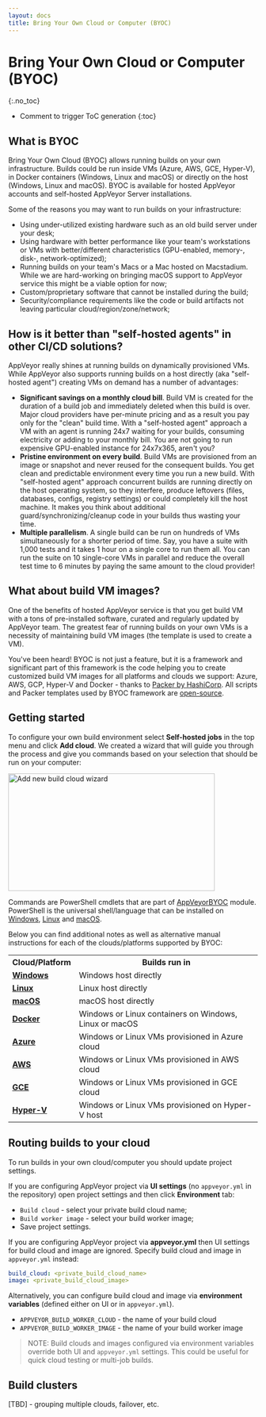 ```yaml
---
layout: docs
title: Bring Your Own Cloud or Computer (BYOC)
---
```


<!-- markdownlint-disable MD022 MD032 -->
# Bring Your Own Cloud or Computer (BYOC)
{:.no_toc}

* Comment to trigger ToC generation
{:toc}
<!-- markdownlint-enable MD022 MD032 -->

## What is BYOC

Bring Your Own Cloud (BYOC) allows running builds on your own infrastructure. Builds could be run inside VMs (Azure, AWS, GCE, Hyper-V), in Docker containers (Windows, Linux and macOS) or directly on the host (Windows, Linux and macOS). BYOC is available for hosted AppVeyor accounts and self-hosted AppVeyor Server installations.

Some of the reasons you may want to run builds on your infrastructure:

* Using under-utilized existing hardware such as an old build server under your desk;
* Using hardware with better performance like your team's workstations or VMs with better/different characteristics (GPU-enabled, memory-, disk-, network-optimized);
* Running builds on your team's Macs or a Mac hosted on Macstadium. While we are hard-working on bringing macOS support to AppVeyor service this might be a viable option for now;
* Custom/proprietary software that cannot be installed during the build;
* Security/compliance requirements like the code or build artifacts not leaving particular cloud/region/zone/network;

## How is it better than "self-hosted agents" in other CI/CD solutions?

AppVeyor really shines at running builds on dynamically provisioned VMs. While AppVeyor also supports running builds on a host directly (aka "self-hosted agent") creating VMs on demand has a number of advantages:

* **Significant savings on a monthly cloud bill**. Build VM is created for the duration of a build job and immediately deleted when this build is over. Major cloud providers have per-minute pricing and as a result you pay only for the "clean" build time. With a "self-hosted agent" approach a VM with an agent is running 24x7 waiting for your builds, consuming electricity or adding to your monthly bill. You are not going to run expensive GPU-enabled instance for 24x7x365, aren't you?
* **Pristine environment on every build**. Build VMs are provisioned from an image or snapshot and never reused for the consequent builds. You get clean and predictable environment every time you run a new build. With "self-hosted agent" approach concurrent builds are running directly on the host operating system, so they interfere, produce leftovers (files, databases, configs, registry settings) or could completely kill the host machine. It makes you think about additional guard/synchronizing/cleanup code in your builds thus wasting your time.
* **Multiple parallelism**. A single build can be run on hundreds of VMs simultaneously for a shorter period of time. Say, you have a suite with 1,000 tests and it takes 1 hour on a single core to run them all. You can run the suite on 10 single-core VMs in parallel and reduce the overall test time to 6 minutes by paying the same amount to the cloud provider!

## What about build VM images?

One of the benefits of hosted AppVeyor service is that you get build VM with a tons of pre-installed software, curated and regularly updated by AppVeyor team. The greatest fear of running builds on your own VMs is a necessity of maintaining build VM images (the template is used to create a VM).

You've been heard! BYOC is not just a feature, but it is a framework and significant part of this framework is the code helping you to create customized build VM images for all platforms and clouds we support: Azure, AWS, GCP, Hyper-V and Docker - thanks to [Packer by HashiCorp](https://www.packer.io/). All scripts and Packer templates used by BYOC framework are [open-source](https://github.com/appveyor/build-images).

## Getting started

To configure your own build environment select **Self-hosted jobs** in the top menu and click **Add cloud**. We created a wizard that will guide you through the process and give you commands based on your selection that should be run on your computer:

<p class="text-center">
  <img src="/assets/img/docs/byoc/add-cloud-wizard.png" alt="Add new build cloud wizard" width="417" height="237">
</p>

Commands are PowerShell cmdlets that are part of [AppVeyorBYOC](https://www.powershellgallery.com/packages/AppVeyorBYOC) module. PowerShell is the universal shell/language that can be installed on [Windows](https://docs.microsoft.com/en-us/powershell/scripting/install/installing-powershell-core-on-windows?view=powershell-6), [Linux](https://docs.microsoft.com/en-us/powershell/scripting/install/installing-powershell-core-on-linux?view=powershell-6) and [macOS](https://docs.microsoft.com/en-us/powershell/scripting/install/installing-powershell-core-on-macos?view=powershell-6).

Below you can find additional notes as well as alternative manual instructions for each of the clouds/platforms supported by BYOC:

<table>
<tr>
    <th>Cloud/Platform</th>
    <th>Builds run in</th>
</tr>
<tr>
    <td><a href="/docs/byoc/windows/"><b>Windows</b></a></td>
    <td>Windows host directly</td>
</tr>
<tr>
    <td><a href="/docs/byoc/linux/"><b>Linux</b></a></td>
    <td>Linux host directly</td>
</tr>
<tr>
    <td><a href="/docs/byoc/mac/"><b>macOS</b></a></td>
    <td>macOS host directly</td>
</tr>
<tr>
    <td><a href="/docs/byoc/docker/"><b>Docker</b></a></td>
    <td>Windows or Linux containers on Windows, Linux or macOS</td>
</tr>
<tr>
    <td><a href="/docs/byoc/azure/"><b>Azure</b></a></td>
    <td>Windows or Linux VMs provisioned in Azure cloud</td>
</tr>
<tr>
    <td><a href="/docs/byoc/aws/"><b>AWS</b></a></td>
    <td>Windows or Linux VMs provisioned in AWS cloud</td>
</tr>
<tr>
    <td><a href="/docs/byoc/gce/"><b>GCE</b></a></td>
    <td>Windows or Linux VMs provisioned in GCE cloud</td>
</tr>
<tr>
    <td><a href="/docs/byoc/hyper-v/"><b>Hyper-V</b></a></td>
    <td>Windows or Linux VMs provisioned on Hyper-V host</td>
</tr>
</table>

## Routing builds to your cloud

To run builds in your own cloud/computer you should update project settings.

If you are configuring AppVeyor project via **UI settings** (no `appveyor.yml` in the repository) open project settings and then click **Environment** tab:

* `Build cloud` - select your private build cloud name;
* `Build worker image` - select your build worker image;
* Save project settings.

If you are configuring AppVeyor project via **appveyor.yml** then UI settings for build cloud and image are ignored.
Specify build cloud and image in `appveyor.yml` instead:

```yaml
build_cloud: <private_build_cloud_name>
image: <private_build_cloud_image>
```

Alternatively, you can configure build cloud and image via **environment variables** (defined either on UI or in `appveyor.yml`).

* `APPVEYOR_BUILD_WORKER_CLOUD` - the name of your build cloud
* `APPVEYOR_BUILD_WORKER_IMAGE` - the name of your build worker image

> NOTE: Build clouds and images configured via environment variables override both UI and `appveyor.yml` settings. This could be useful for quick cloud testing or multi-job builds.

## Build clusters

[TBD] - grouping multiple clouds, failover, etc.
